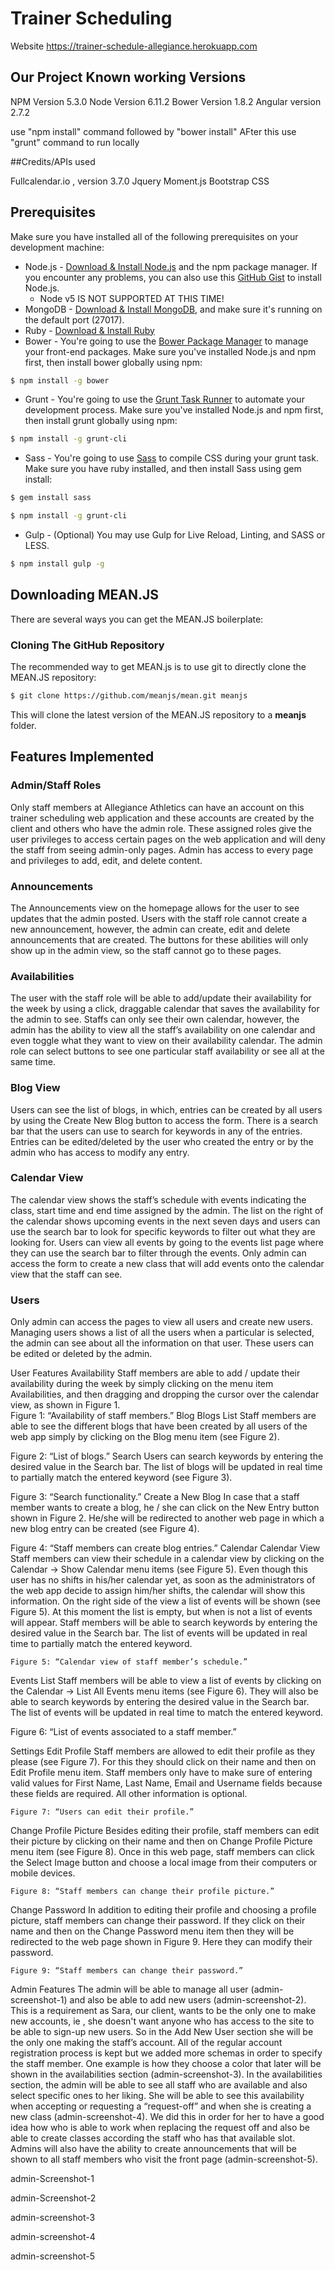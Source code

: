# Trainer Scheduling

Website
https://trainer-schedule-allegiance.herokuapp.com

## Our Project Known working Versions

NPM Version 5.3.0
Node Version 6.11.2
Bower Version 1.8.2
Angular version 2.7.2

use "npm install" command followed by "bower install"
AFter this use "grunt" command to run locally

##Credits/APIs used

Fullcalendar.io , version 3.7.0
Jquery
Moment.js
Bootstrap CSS


## Prerequisites
Make sure you have installed all of the following prerequisites on your development machine:
* Node.js - [Download & Install Node.js](https://nodejs.org/en/download/) and the npm package manager. If you encounter any problems, you can also use this [GitHub Gist](https://gist.github.com/isaacs/579814) to install Node.js.
  * Node v5 IS NOT SUPPORTED AT THIS TIME! 
* MongoDB - [Download & Install MongoDB](http://www.mongodb.org/downloads), and make sure it's running on the default port (27017).
* Ruby - [Download & Install Ruby](https://www.ruby-lang.org/en/documentation/installation/)
* Bower - You're going to use the [Bower Package Manager](http://bower.io/) to manage your front-end packages. Make sure you've installed Node.js and npm first, then install bower globally using npm:

```bash
$ npm install -g bower
```

* Grunt - You're going to use the [Grunt Task Runner](http://gruntjs.com/) to automate your development process. Make sure you've installed Node.js and npm first, then install grunt globally using npm:

```bash
$ npm install -g grunt-cli
```

* Sass - You're going to use [Sass](http://sass-lang.com/) to compile CSS during your grunt task. Make sure you have ruby installed, and then install Sass using gem install:

```bash
$ gem install sass
```

```bash
$ npm install -g grunt-cli
```

* Gulp - (Optional) You may use Gulp for Live Reload, Linting, and SASS or LESS.

```bash
$ npm install gulp -g
```

## Downloading MEAN.JS
There are several ways you can get the MEAN.JS boilerplate:

### Cloning The GitHub Repository
The recommended way to get MEAN.js is to use git to directly clone the MEAN.JS repository:

```bash
$ git clone https://github.com/meanjs/mean.git meanjs
```

This will clone the latest version of the MEAN.JS repository to a **meanjs** folder.


## Features Implemented

### Admin/Staff Roles
Only staff members at Allegiance Athletics can have an account on this trainer scheduling web application and these accounts are created by the client and others who have the admin role. These assigned roles give the user privileges to access certain pages on the web application and will deny the staff from seeing admin-only pages. Admin has access to every page and privileges to add, edit, and delete content.

### Announcements
The Announcements view on the homepage allows for the user to see updates that the admin posted. Users with the staff role cannot create a new announcement, however, the admin can create, edit and delete announcements that are created. The buttons for these abilities will only show up in the admin view, so the staff cannot go to these pages.

### Availabilities
The user with the staff role will be able to add/update their availability for the week by using a click, draggable calendar that saves the availability for the admin to see. Staffs can only see their own calendar, however, the admin has the ability to view all the staff’s availability on one calendar and even toggle what they want to view on their availability calendar. The admin role can select buttons to see one particular staff availability or see all at the same time.

### Blog View
Users can see the list of blogs, in which, entries can be created by all users by using the Create New Blog button to access the form. There is a search bar that the users can use to search for keywords in any of the entries. Entries can be edited/deleted by the user who created the entry or by the admin who has access to modify any entry.

### Calendar View
The calendar view shows the staff’s schedule with events indicating the class, start time and end time assigned by the admin. The list on the right of the calendar shows upcoming events in the next seven days and users can use the search bar to look for specific keywords to filter out what they are looking for. Users can view all events by going to the events list page where they can use the search bar to filter through the events. Only admin can access the form to create a new class that will add events onto the calendar view that the staff can see.

### Users
Only admin can access the pages to view all users and create new users. Managing users shows a list of all the users when a particular is selected, the admin can see about all the information on that user. These users can be edited or deleted by the admin.

User Features
Availability
	Staff members are able to add / update their availability during the week by simply clicking on the menu item Availabilities, and then dragging and dropping the cursor over the calendar view, as shown in Figure 1.	
Figure 1: “Availability of staff members.”
Blog
Blogs List
	Staff members are able to see the different blogs that have been created by all users of the web app simply by clicking on the Blog menu item (see Figure 2).
	
Figure 2: “List of blogs.”
Search
Users can search keywords by entering the desired value in the Search bar. The list of blogs will be updated in real time to partially match the entered keyword (see Figure 3).

Figure 3: “Search functionality.”
Create a New Blog
In case that a staff member wants to create a blog, he / she can click on the New Entry button shown in Figure 2. He/she will be redirected to another web page in which a new blog entry can be created (see Figure 4).

Figure 4: “Staff members can create blog entries.”
Calendar
Calendar View
	Staff members can view their schedule in a calendar view by clicking on the Calendar -> Show Calendar menu items (see Figure 5). Even though this user has no shifts in his/her calendar yet, as soon as the administrators of the web app decide to assign him/her shifts, the calendar will show this information.
	On the right side of the view a list of events will be shown (see Figure 5). At this moment the list is empty, but when is not a list of events will appear. Staff members will be able to search keywords by entering the desired value in the Search bar. The list of events will be updated in real time to partially match the entered keyword.
	
	Figure 5: “Calendar view of staff member’s schedule.”
Events List
	Staff members will be able to view a list of events by clicking on the Calendar -> List All Events menu items (see Figure 6). They will also be able to search keywords by entering the desired value in the Search bar. The list of events will be updated in real time to match the entered keyword.

	
Figure 6: “List of events associated to a staff member.”

Settings
Edit Profile
	Staff members are allowed to edit their profile as they please (see Figure 7). For this they should click on their name and then on Edit Profile menu item. Staff members only have to make sure of entering valid values for First Name, Last Name, Email and Username fields because these fields are required. All other information is optional.
	
	Figure 7: “Users can edit their profile.”
Change Profile Picture
	Besides editing their profile, staff members can edit their picture by clicking on their name and then on Change Profile Picture menu item (see Figure 8). Once in this web page, staff members can click the Select Image button and choose a local image from their computers or mobile devices.
	
	Figure 8: “Staff members can change their profile picture.”
Change Password
	In addition to editing their profile and choosing a profile picture, staff members can change their password. If they click on their name and then on the Change Password menu item then they will be redirected to the web page shown in Figure 9. Here they can modify their password.
	
	Figure 9: “Staff members can change their password.”
Admin Features
The admin will be able to manage all user (admin-screenshot-1)  and also be able to add new users (admin-screenshot-2). This is a requirement as Sara, our client, wants to be the only one to make new accounts, ie , she doesn't want anyone who has access to the site to be able to sign-up new users. So in the Add New User section she will be the only one making the staff’s account.  All of the regular account registration process is kept but we added more schemas in order to specify the staff member. One example is how they choose a color that later will be shown in the availabilities section (admin-screenshot-3). In the availabilities section, the admin will be able to see all staff who are available and also select specific ones to her liking.  She will be able to see this availability when accepting or requesting a “request-off” and when she is creating a new class (admin-screenshot-4). We did this in order for her to have a good idea how who is able to work when replacing the request off and also be able to create classes according the staff who has that available slot. Admins will also have the ability to create announcements that will be shown to all staff members who visit the front page (admin-screenshot-5).


admin-Screenshot-1


admin-Screenshot-2 

admin-screenshot-3


admin-screenshot-4

admin-screenshot-5





